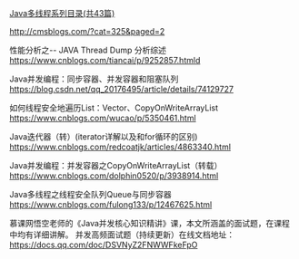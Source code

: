 [Java多线程系列目录(共43篇)](https://www.cnblogs.com/skywang12345/p/java_threads_category.html)


http://cmsblogs.com/?cat=325&paged=2

性能分析之-- JAVA Thread Dump 分析综述
https://www.cnblogs.com/tiancai/p/9252857.htmld

Java并发编程：同步容器、并发容器和阻塞队列
https://blog.csdn.net/qq_20176495/article/details/74129727

如何线程安全地遍历List：Vector、CopyOnWriteArrayList
https://www.cnblogs.com/wucao/p/5350461.html

Java迭代器（转）(iterator详解以及和for循环的区别)
https://www.cnblogs.com/redcoatjk/articles/4863340.html

Java并发编程：并发容器之CopyOnWriteArrayList（转载）
https://www.cnblogs.com/dolphin0520/p/3938914.html

Java多线程之线程安全队列Queue与同步容器
https://www.cnblogs.com/fulong133/p/12467625.html

慕课网悟空老师的《Java并发核心知识精讲》课，本文所涵盖的面试题，在课程中均有详细讲解。
并发高频面试题（持续更新）在线文档地址：
https://docs.qq.com/doc/DSVNyZ2FNWWFkeFpO  



